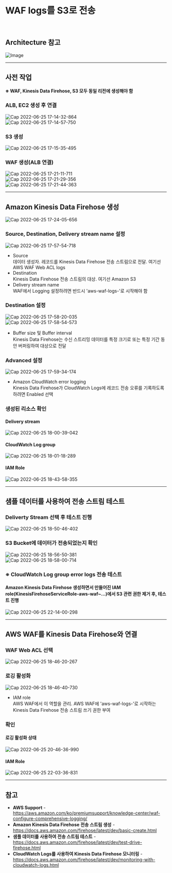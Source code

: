 # WAF logs를 S3로 전송

<br/>

## Architecture 참고
![Image](https://user-images.githubusercontent.com/46125158/175768928-32fa8a3c-dae6-4e04-88fd-325a5129483e.png)

<hr>

## 사전 작업
**※ WAF, Kinesis Data Firehose, S3 모두 동일 리전에 생성해야 함**

### ALB, EC2 생성 후 연결
![Cap 2022-06-25 17-14-32-864](https://user-images.githubusercontent.com/46125158/175768956-7e2c968f-ea5a-4bc3-974e-611681aa8c45.png)   
![Cap 2022-06-25 17-14-57-750](https://user-images.githubusercontent.com/46125158/175768962-37c9f57e-487f-4b66-967c-1d29dbc5563f.png)

### S3 생성
![Cap 2022-06-25 17-15-35-495](https://user-images.githubusercontent.com/46125158/175769001-4448fa6f-f373-45bd-b888-b91d11dfb013.png)

### WAF 생성(ALB 연결)
![Cap 2022-06-25 17-21-11-711](https://user-images.githubusercontent.com/46125158/175769006-40b7a1d8-ee4e-4e9e-a170-3f7f5005b23d.png)  
![Cap 2022-06-25 17-21-29-356](https://user-images.githubusercontent.com/46125158/175769080-ba269364-3310-4a0f-a56d-e1250955cac0.png)  
![Cap 2022-06-25 17-21-44-363](https://user-images.githubusercontent.com/46125158/175769102-d685bc92-7bbd-4a40-885b-d18114c9dd6a.png)

<hr>

## Amazon Kinesis Data Firehose 생성
![Cap 2022-06-25 17-24-05-656](https://user-images.githubusercontent.com/46125158/175769853-9156eb60-b6fb-4a7b-be12-b92886b013af.png)

### Source, Destination, Delivery stream name 설정
![Cap 2022-06-25 17-57-54-718](https://user-images.githubusercontent.com/46125158/175769900-ec071c85-a44a-4d60-b1a3-3b8183783750.png)  
- Source  
  데이터 생성자. 레코드를 Kinesis Data Firehose 전송 스트림으로 전달. 여기선 AWS WAF Web ACL logs
- Destination  
  Kinesis Data Firehose 전송 스트림의 대상. 여기선 Amazon S3
- Delivery stream name  
  WAF에서 Logging 설정하려면 반드시 'aws-waf-logs-'로 시작해야 함

### Destination 설정
![Cap 2022-06-25 17-58-20-035](https://user-images.githubusercontent.com/46125158/175770161-b969f780-425c-4acd-aaaa-c5b4b4673340.png)  
![Cap 2022-06-25 17-58-54-573](https://user-images.githubusercontent.com/46125158/175770350-68f2266e-42e0-420b-aa4b-acf7bfa8bf88.png)  
- Buffer size 및 Buffer interval  
  Kinesis Data Firehose는 수신 스트리밍 데이터를 특정 크기로 또는 특정 기간 동안 버퍼링하여 대상으로 전달

### Advanced 설정
![Cap 2022-06-25 17-59-34-174](https://user-images.githubusercontent.com/46125158/175770529-2f43944a-cf0f-488c-8567-d22cbe4724bb.png)  
- Amazon CloudWatch error logging  
  Kinesis Data Firehose가 CloudWatch Logs에 레코드 전송 오류를 기록하도록 하려면 Enabled 선택

### 생성된 리소스 확인
#### Delivery stream
![Cap 2022-06-25 18-00-39-042](https://user-images.githubusercontent.com/46125158/175770905-28813cd7-adc3-4c64-8f09-d6f5e181ac31.png)

#### CloudWatch Log group
![Cap 2022-06-25 18-01-18-289](https://user-images.githubusercontent.com/46125158/175770962-10063ef9-f628-4f22-bb78-56847cfb649a.png)  

#### IAM Role
![Cap 2022-06-25 18-43-58-355](https://user-images.githubusercontent.com/46125158/175771034-a8382b34-e753-42a4-93bc-3cb062de7f2b.png)

<hr>

## 샘플 데이터를 사용하여 전송 스트림 테스트
### Deliverty Stream 선택 후 테스트 진행
![Cap 2022-06-25 18-50-46-402](https://user-images.githubusercontent.com/46125158/175772759-9984f62f-14d2-45ba-855e-e56d7f2766ef.png)

### S3 Bucket에 데이터가 전송되었는지 확인
![Cap 2022-06-25 18-56-50-381](https://user-images.githubusercontent.com/46125158/175772724-a9833f37-136c-46e8-83b2-b71b7ad5812d.png)  
![Cap 2022-06-25 18-58-00-714](https://user-images.githubusercontent.com/46125158/175772739-9ca82df5-dcfc-4e01-b315-b5e7bb4409ab.png)

### ※ CloudWatch Log group error logs 전송 테스트
#### Amazon Kinesis Data Firehose 생성하면서 만들어진 IAM role(KinesisFirehoseServiceRole-aws-waf~...)에서 S3 관련 권한 제거 후, 테스트 진행
![Cap 2022-06-25 22-14-00-298](https://user-images.githubusercontent.com/46125158/175775211-53c8c840-61d5-44c0-b364-062417956785.png)

<hr>

## AWS WAF를 Kinesis Data Firehose와 연결
### WAF Web ACL 선택
![Cap 2022-06-25 18-46-20-267](https://user-images.githubusercontent.com/46125158/175772262-6d3ce07c-96ef-452e-9097-1d5cb92949b7.png)

### 로깅 활성화
![Cap 2022-06-25 18-46-40-730](https://user-images.githubusercontent.com/46125158/175774108-a4da0b28-0e67-4fc4-913c-9f422c62afaf.png)  
- IAM role  
  AWS WAF에서 이 역할을 관리. AWS WAF에 'aws-waf-logs-'로 시작하는 Kinesis Data Firehose 전송 스트림 쓰기 권한 부여

### 확인
#### 로깅 활성화 상태
![Cap 2022-06-25 20-46-36-990](https://user-images.githubusercontent.com/46125158/175772446-b796b331-3b08-4988-b40f-687127761808.png)

#### IAM Role
![Cap 2022-06-25 22-03-36-831](https://user-images.githubusercontent.com/46125158/175774681-14443db5-8845-450a-8932-1a18fa17cba3.png)

<hr>

## 참고
- **AWS Support** - https://aws.amazon.com/ko/premiumsupport/knowledge-center/waf-configure-comprehensive-logging/
- **Amazon Kinesis Data Firehose 전송 스트림 생성** - https://docs.aws.amazon.com/firehose/latest/dev/basic-create.html
- **샘플 데이터를 사용하여 전송 스트림 테스트** - https://docs.aws.amazon.com/firehose/latest/dev/test-drive-firehose.html
- **CloudWatch Logs를 사용하여 Kinesis Data Firehose 모니터링** - https://docs.aws.amazon.com/firehose/latest/dev/monitoring-with-cloudwatch-logs.html
